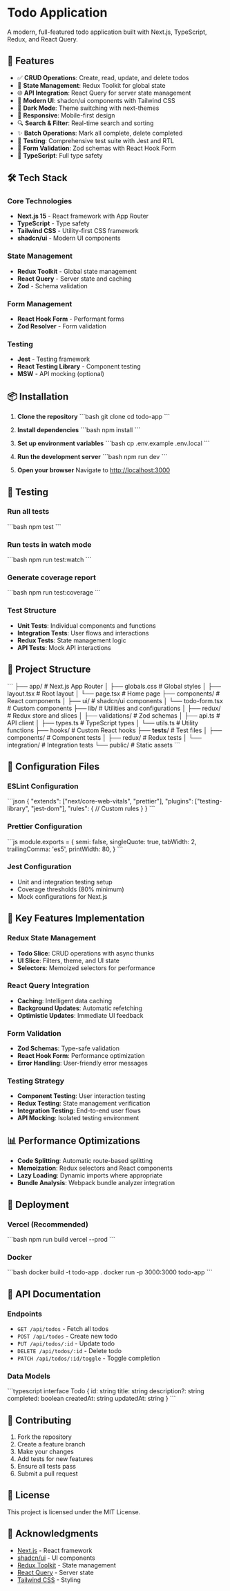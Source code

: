 # Todo Application

A modern, full-featured todo application built with Next.js, TypeScript, Redux, and React Query.

## 🚀 Features

- ✅ **CRUD Operations**: Create, read, update, and delete todos
- 🔄 **State Management**: Redux Toolkit for global state
- 🌐 **API Integration**: React Query for server state management
- 🎨 **Modern UI**: shadcn/ui components with Tailwind CSS
- 🌙 **Dark Mode**: Theme switching with next-themes
- 📱 **Responsive**: Mobile-first design
- 🔍 **Search & Filter**: Real-time search and sorting
- ✨ **Batch Operations**: Mark all complete, delete completed
- 🧪 **Testing**: Comprehensive test suite with Jest and RTL
- 📝 **Form Validation**: Zod schemas with React Hook Form
- 🎯 **TypeScript**: Full type safety

## 🛠️ Tech Stack

### Core Technologies

- **Next.js 15** - React framework with App Router
- **TypeScript** - Type safety
- **Tailwind CSS** - Utility-first CSS framework
- **shadcn/ui** - Modern UI components

### State Management

- **Redux Toolkit** - Global state management
- **React Query** - Server state and caching
- **Zod** - Schema validation

### Form Management

- **React Hook Form** - Performant forms
- **Zod Resolver** - Form validation

### Testing

- **Jest** - Testing framework
- **React Testing Library** - Component testing
- **MSW** - API mocking (optional)

## 📦 Installation

1. **Clone the repository**
   \`\`\`bash
   git clone <your-repo-url>
   cd todo-app
   \`\`\`

2. **Install dependencies**
   \`\`\`bash
   npm install
   \`\`\`

3. **Set up environment variables**
   \`\`\`bash
   cp .env.example .env.local
   \`\`\`

4. **Run the development server**
   \`\`\`bash
   npm run dev
   \`\`\`

5. **Open your browser**
   Navigate to [http://localhost:3000](http://localhost:3000)

## 🧪 Testing

### Run all tests

\`\`\`bash
npm test
\`\`\`

### Run tests in watch mode

\`\`\`bash
npm run test:watch
\`\`\`

### Generate coverage report

\`\`\`bash
npm run test:coverage
\`\`\`

### Test Structure

- **Unit Tests**: Individual components and functions
- **Integration Tests**: User flows and interactions
- **Redux Tests**: State management logic
- **API Tests**: Mock API interactions

## 📁 Project Structure

\`\`\`
├── app/ # Next.js App Router
│ ├── globals.css # Global styles
│ ├── layout.tsx # Root layout
│ └── page.tsx # Home page
├── components/ # React components
│ ├── ui/ # shadcn/ui components
│ └── todo-form.tsx # Custom components
├── lib/ # Utilities and configurations
│ ├── redux/ # Redux store and slices
│ ├── validations/ # Zod schemas
│ ├── api.ts # API client
│ ├── types.ts # TypeScript types
│ └── utils.ts # Utility functions
├── hooks/ # Custom React hooks
├── **tests**/ # Test files
│ ├── components/ # Component tests
│ ├── redux/ # Redux tests
│ └── integration/ # Integration tests
└── public/ # Static assets
\`\`\`

## 🔧 Configuration Files

### ESLint Configuration

\`\`\`json
{
"extends": ["next/core-web-vitals", "prettier"],
"plugins": ["testing-library", "jest-dom"],
"rules": {
// Custom rules
}
}
\`\`\`

### Prettier Configuration

\`\`\`js
module.exports = {
semi: false,
singleQuote: true,
tabWidth: 2,
trailingComma: 'es5',
printWidth: 80,
}
\`\`\`

### Jest Configuration

- Unit and integration testing setup
- Coverage thresholds (80% minimum)
- Mock configurations for Next.js

## 🎯 Key Features Implementation

### Redux State Management

- **Todo Slice**: CRUD operations with async thunks
- **UI Slice**: Filters, theme, and UI state
- **Selectors**: Memoized selectors for performance

### React Query Integration

- **Caching**: Intelligent data caching
- **Background Updates**: Automatic refetching
- **Optimistic Updates**: Immediate UI feedback

### Form Validation

- **Zod Schemas**: Type-safe validation
- **React Hook Form**: Performance optimization
- **Error Handling**: User-friendly error messages

### Testing Strategy

- **Component Testing**: User interaction testing
- **Redux Testing**: State management verification
- **Integration Testing**: End-to-end user flows
- **API Mocking**: Isolated testing environment

## 📊 Performance Optimizations

- **Code Splitting**: Automatic route-based splitting
- **Memoization**: Redux selectors and React components
- **Lazy Loading**: Dynamic imports where appropriate
- **Bundle Analysis**: Webpack bundle analyzer integration

## 🚀 Deployment

### Vercel (Recommended)

\`\`\`bash
npm run build
vercel --prod
\`\`\`

### Docker

\`\`\`bash
docker build -t todo-app .
docker run -p 3000:3000 todo-app
\`\`\`

## 📝 API Documentation

### Endpoints

- `GET /api/todos` - Fetch all todos
- `POST /api/todos` - Create new todo
- `PUT /api/todos/:id` - Update todo
- `DELETE /api/todos/:id` - Delete todo
- `PATCH /api/todos/:id/toggle` - Toggle completion

### Data Models

\`\`\`typescript
interface Todo {
id: string
title: string
description?: string
completed: boolean
createdAt: string
updatedAt: string
}
\`\`\`

## 🤝 Contributing

1. Fork the repository
2. Create a feature branch
3. Make your changes
4. Add tests for new features
5. Ensure all tests pass
6. Submit a pull request

## 📄 License

This project is licensed under the MIT License.

## 🙏 Acknowledgments

- [Next.js](https://nextjs.org/) - React framework
- [shadcn/ui](https://ui.shadcn.com/) - UI components
- [Redux Toolkit](https://redux-toolkit.js.org/) - State management
- [React Query](https://tanstack.com/query) - Server state
- [Tailwind CSS](https://tailwindcss.com/) - Styling
